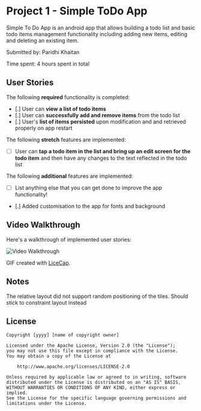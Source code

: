 # Project 1 - Simple ToDo App

Simple To Do App is an android app that allows building a todo list and basic todo items management functionality including adding new items, editing and deleting an existing item.

Submitted by: Paridhi Khaitan

Time spent: 4 hours spent in total

## User Stories

The following **required** functionality is completed:

* [.] User can **view a list of todo items**
* [.] User can **successfully add and remove items** from the todo list
* [.] User's **list of items persisted** upon modification and and retrieved properly on app restart

The following **stretch** features are implemented:

* [ ] User can **tap a todo item in the list and bring up an edit screen for the todo item** and then have any changes to the text reflected in the todo list

The following **additional** features are implemented:

* [ ] List anything else that you can get done to improve the app functionality!
* [.] Added customisation to the app for fonts and background

## Video Walkthrough

Here's a walkthrough of implemented user stories:

<img src='http://i.imgur.com/link/to/your/gif/file.gif' title='Video Walkthrough' width='' alt='Video Walkthrough' />

GIF created with [LiceCap](http://www.cockos.com/licecap/).

## Notes

The relative layout did not support random positioning of the tiles. Should stick to constraint layout instead

## License

    Copyright [yyyy] [name of copyright owner]

    Licensed under the Apache License, Version 2.0 (the "License");
    you may not use this file except in compliance with the License.
    You may obtain a copy of the License at

        http://www.apache.org/licenses/LICENSE-2.0

    Unless required by applicable law or agreed to in writing, software
    distributed under the License is distributed on an "AS IS" BASIS,
    WITHOUT WARRANTIES OR CONDITIONS OF ANY KIND, either express or implied.
    See the License for the specific language governing permissions and
    limitations under the License.
